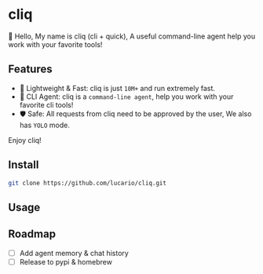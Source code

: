 # cliq

🤖 Hello, My name is cliq (cli + quick), A useful command-line agent help you work with your favorite tools!

## Features

- 🚀 Lightweight & Fast: cliq is just `10M+` and run extremely fast.
- 🌟 CLI Agent: cliq is a `command-line agent`, help you work with your favorite cli tools!
- 🛡️ Safe: All requests from cliq need to be approved by the user, We also has `YOLO` mode.

Enjoy cliq!

## Install

```bash
git clone https://github.com/lucario/cliq.git
```

## Usage

## Roadmap

- [ ] Add agent memory & chat history
- [ ] Release to pypi & homebrew
